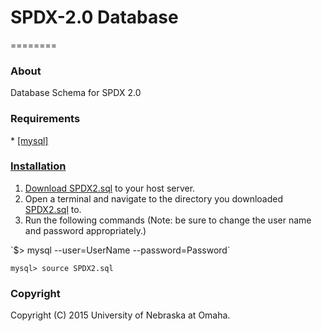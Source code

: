 # SPDX-2.0 Database
========

<h3>About</h3>
Database Schema for SPDX 2.0

<h3>Requirements</h3>
* <a href="http://www.mysql.com/">[mysql]




<h3>Installation</h3>
<ol>
  <li>Download <a href="https://github.com/vkambhampaty/SPDX-2.0/blob/master/SQL/SPDX2.sql">SPDX2.sql</a> to your host server.</li>
  <li>Open a terminal and navigate to the directory you downloaded <a href="https://github.com/vkambhampaty/SPDX-2.0/blob/master/SQL/SPDX2.sql">SPDX2.sql</a> to.</li>
  <li>Run the following commands (Note: be sure to change the user name and password appropriately.)</li>
</ol>
`$> mysql --user=UserName --password=Password`

`mysql> source SPDX2.sql`

<h3>Copyright</h3>
Copyright (C) 2015 University of Nebraska at Omaha.
